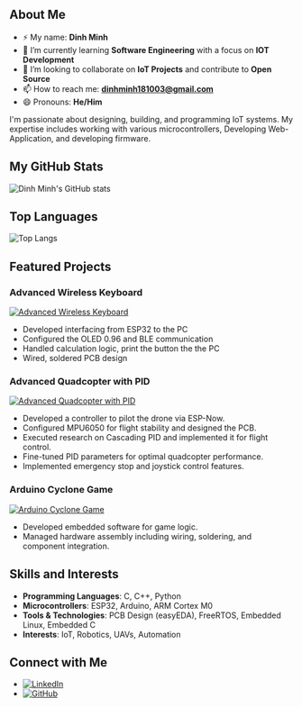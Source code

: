 ## About Me
- ⚡ My name: **Dinh Minh**
- 🌱 I’m currently learning **Software Engineering** with a focus on **IOT Development**
- 👯 I’m looking to collaborate on **IoT Projects** and contribute to **Open Source**
- 📫 How to reach me: **dinhminh181003@gmail.com**
- 😄 Pronouns: **He/Him**

I'm passionate about designing, building, and programming IoT systems. My expertise includes working with various microcontrollers, Developing Web-Application, and developing firmware.

## My GitHub Stats

![Dinh Minh's GitHub stats](https://github-readme-stats.vercel.app/api?username=dinhminh0307&show_icons=true&theme=radical&count_private=true)




## Top Languages

![Top Langs](https://github-readme-stats.vercel.app/api/top-langs/?username=dinhminh0307&layout=compact&theme=radical)

## Featured Projects

### Advanced Wireless Keyboard
[![Advanced Wireless Keyboard](https://github-readme-stats.vercel.app/api/pin/?username=dinhminh0307&repo=Bluetooth-Keyboard)](https://github.com/dinhminh0307/Bluetooth-Keyboard)
- Developed interfacing from ESP32 to the PC
- Configured the OLED 0.96 and BLE communication
- Handled calculation logic, print the button the the PC
- Wired, soldered PCB design

### Advanced Quadcopter with PID
[![Advanced Quadcopter with PID](https://github-readme-stats.vercel.app/api/pin/?username=dinhminh0307&repo=Quadcopter-With-PID)](https://github.com/dinhminh0307/Quadcopter-With-PID)
- Developed a controller to pilot the drone via ESP-Now.
- Configured MPU6050 for flight stability and designed the PCB.
- Executed research on Cascading PID and implemented it for flight control.
- Fine-tuned PID parameters for optimal quadcopter performance.
- Implemented emergency stop and joystick control features.

### Arduino Cyclone Game
[![Arduino Cyclone Game](https://github-readme-stats.vercel.app/api/pin/?username=dinhminh0307&repo=Arduino-Cyclone-Game)](https://github.com/dinhminh0307/Arduino-Cyclone-Game)
- Developed embedded software for game logic.
- Managed hardware assembly including wiring, soldering, and component integration.

## Skills and Interests
- **Programming Languages**: C, C++, Python
- **Microcontrollers**: ESP32, Arduino, ARM Cortex M0
- **Tools & Technologies**: PCB Design (easyEDA), FreeRTOS, Embedded Linux, Embedded C
- **Interests**: IoT, Robotics, UAVs, Automation

## Connect with Me
- [![LinkedIn](https://img.shields.io/badge/LinkedIn-DinhMinh-blue?style=flat-square&logo=linkedin)](https://www.linkedin.com/in/dinhminh0307)
- [![GitHub](https://img.shields.io/badge/GitHub-dinhminh0307-black?style=flat-square&logo=github)](https://github.com/dinhminh0307)
